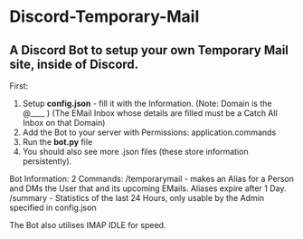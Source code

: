 # Discord-Temporary-Mail
## A Discord Bot to setup your own Temporary Mail site, inside of Discord.

First: 
1. Setup **config.json** - fill it with the Information. (Note: Domain is the @____ ) (The EMail Inbox whose details are filled must be a Catch All Inbox on that Domain)
2. Add the Bot to your server with Permissions: application.commands
3. Run the **bot.py** file
4. You should also see more .json files (these store information persistently).


Bot Information:
2 Commands: /temporarymail - makes an Alias for a Person and DMs the User that and its upcoming EMails. Aliases expire after 1 Day.
/summary - Statistics of the last 24 Hours, only usable by the Admin specified in config.json

The Bot also utilises IMAP IDLE for speed.
